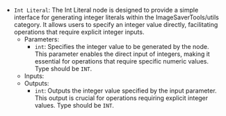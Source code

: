 - `Int Literal`: The Int Literal node is designed to provide a simple interface for generating integer literals within the ImageSaverTools/utils category. It allows users to specify an integer value directly, facilitating operations that require explicit integer inputs.
    - Parameters:
        - `int`: Specifies the integer value to be generated by the node. This parameter enables the direct input of integers, making it essential for operations that require specific numeric values. Type should be `INT`.
    - Inputs:
    - Outputs:
        - `int`: Outputs the integer value specified by the input parameter. This output is crucial for operations requiring explicit integer values. Type should be `INT`.
